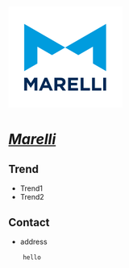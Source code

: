 # [![Marelli](/assets/img/Marelli.svg "automotive") ](https://www.marelli.com/always-innovation/)

# ***[Marelli](https://www.marelli.com/always-innovation/#:~:text=Provide%20and%20integrate%20systems "integrate")***



## Trend
- Trend1
- Trend2

## Contact
- address
```
    hello
```
